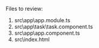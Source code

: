 Files to review:

1. src\app\app.module.ts
2. src\app\task\task.component.ts
3. src\app\app.component.ts
4. src\index.html

